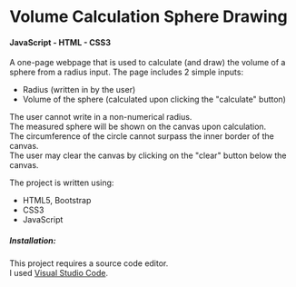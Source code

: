 # Volume Calculation Sphere Drawing
#### JavaScript - HTML - CSS3

A one-page webpage that is used to calculate (and draw) the volume of a sphere from a radius input.
The page includes 2 simple inputs: 
- Radius (written in by the user)
- Volume of the sphere (calculated upon clicking the "calculate" button)

The user cannot write in a non-numerical radius.  
The measured sphere will be shown on the canvas upon calculation.  
The circumference of the circle cannot surpass the inner border of the canvas.   
The user may clear the canvas by clicking on the "clear" button below the canvas.  

The project is written using:

  - HTML5, Bootstrap
  - CSS3
  - JavaScript
    
##### Installation:

This project requires a source code editor.  
I used [Visual Studio Code](https://code.visualstudio.com/).
